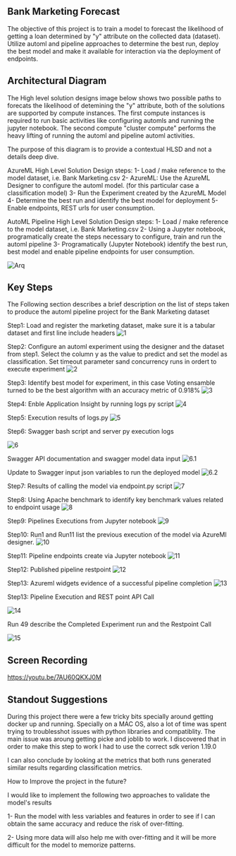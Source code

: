

## Bank Marketing Forecast

The objective of this project is to train a model to forecast the likelihood of getting a loan determined by "y" attribute on the collected data (dataset). Utilize 
automl and pipeline approaches to determine the best run, deploy the best model and make it available for interaction via the deployment of endpoints.

## Architectural Diagram
The High level solution designs image below shows two possible paths to forecats the likelihood of detemining the "y" attribute, both of the solutions are supported by compute instances. The first compute instances is required to run basic activities like configuring automls and running the jupyter notebook. The second compute "cluster compute" performs the heavy lifting of running the automl and pipeline automl activities.

The purpose of this diagram is to provide a contextual HLSD and not a details deep dive.

AzureML High Level Solution Design steps:
1- Load / make reference to the model dataset, i.e. Bank Marketing.csv
2- AzureML: Use the AzureML Designer to configure the automl model. (for this particular case a classification model)
3- Run the Experiment created by the AzureML Model
4- Determine the best run and identify the best model for deployment
5- Enable endpoints, REST urls for user consumption.

AutoML Pipeline High Level Solution Design steps:
1- Load / make reference to the model dataset, i.e. Bank Marketing.csv
2- Using a Jupyter notebook, programatically create the steps necessary to configure, train and run the automl pipeline
3- Programatically (Jupyter Notebook) identify the best run, best model and enable pipeline endpoints for user consumption.

![Arq](https://github.com/auravila/DataScience-Project2/blob/master/Screenshots/ArchitectureDiagram.jpeg)

## Key Steps
The Following section describes a brief description on the list of steps taken to produce the automl pipeline project for the Bank Marketing dataset

Step1:
Load and register the marketing dataset, make sure it is a tabular dataset and first line include headers
![1](https://github.com/auravila/DataScience-Project2/blob/master/Screenshots/1-RegisteredDataset.png)

Step2:
Configure an automl experiment using the designer and the dataset from step1. Select the column y as the value to predict and set the model as classification.
Set timeout parameter sand concurrency runs in ordert to execute experiment
![2](https://github.com/auravila/DataScience-Project2/blob/master/Screenshots/2-ExperimentCompleted.jpeg)

Step3:
Identify best model for experiment, in this case Voting ensamble turned to be the best algorithm with an accuracy metric of 0.918%
![3](https://github.com/auravila/DataScience-Project2/blob/master/Screenshots/3-BestModel.jpeg)

Step4:
Enble Application Insight by running logs py script
![4](https://github.com/auravila/DataScience-Project2/blob/master/Screenshots/4-InsightsEnabled.jpeg)

Step5:
Execution results of logs.py
![5](https://github.com/auravila/DataScience-Project2/blob/master/Screenshots/5-logs_py.jpeg)

Step6:
Swagger bash script and server py execution logs

![6](https://github.com/auravila/DataScience-Project2/blob/master/Screenshots/6.1-Swaggerandserverpyrun.jpeg)

Swagger API documentation and swagger model data input
![6.1](https://github.com/auravila/DataScience-Project2/blob/master/Screenshots/6.2-SwaggerAPI.jpeg)

Update to Swagger input json variables to run the deployed model
![6.2](https://github.com/auravila/DataScience-Project2/blob/master/Screenshots/6.3-SwaggerAPI2.jpeg)

Step7:
Results of calling the model via endpoint.py script
![7](https://github.com/auravila/DataScience-Project2/blob/master/Screenshots/7-Endpoint_py.jpeg)

Step8:
Using Apache benchmark to identify key benchmark values related to endpoint usage
![8](https://github.com/auravila/DataScience-Project2/blob/master/Screenshots/8-Benchmark.jpeg)

Step9:
Pipelines Executions from Jupyter notebook
![9](https://github.com/auravila/DataScience-Project2/blob/master/Screenshots/9-PipelinesCreatedandExecuted.jpeg)

Step10:
Run1 and Run11 list the previous execution of the model via AzureMl designer.
![10](https://github.com/auravila/DataScience-Project2/blob/master/Screenshots/11-BankDSAzureMLRun.jpeg)

Step11:
Pipeline endpoints create via Jupyter notebook
![11](https://github.com/auravila/DataScience-Project2/blob/master/Screenshots/12-PipelineSectionShowingEndpoints.jpeg)

Step12:
Published pipeline restpoint
![12](https://github.com/auravila/DataScience-Project2/blob/master/Screenshots/13-PublishedPipelineoverview.jpeg)

Step13:
Azureml widgets evidence of a successful pipeline completion
![13](https://github.com/auravila/DataScience-Project2/blob/master/Screenshots/14-WidgetsSteprun.jpeg)

Step13:
Pipeline Execution and REST point API Call

![14](https://github.com/auravila/DataScience-Project2/blob/master/Screenshots/15-PipelineExecution.jpeg)


Run 49 describe the Completed Experiment run and the Restpoint Call

![15](https://github.com/auravila/DataScience-Project2/blob/master/Screenshots/16-RestpointCall.jpeg)

## Screen Recording
https://youtu.be/7AU60QKXJ0M

## Standout Suggestions
During this project there were a few tricky bits specially around getting docker up and running. Specially on a MAC OS, also a lot of time was spent trying to troublesshot issues with python libraries and compatiblity. The main issue was aroung getting picke and joblib to work. I discovered that in order to make this step to work I had to use the correct sdk verion 1.19.0

I can also conclude by looking at the metrics that both runs generated similar results regarding classification metrics.

How to Improve the project in the future?

I would like to implement the following two approaches to validate the model's results

1- Run the model with less variables and features in order to see if I can obtain the same accuracy and reduce the risk of over-fitting.


2- Using more data will also help me with over-fitting and it will be more difficult for the model to memorize patterns.
